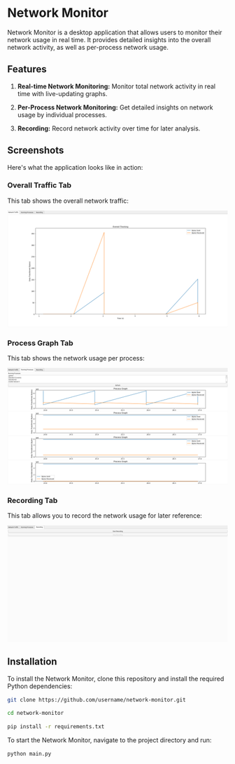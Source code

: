 # Network Monitor

Network Monitor is a desktop application that allows users to monitor their network usage in real time. It provides detailed insights into the overall network activity, as well as per-process network usage.

## Features

1. **Real-time Network Monitoring:** Monitor total network activity in real time with live-updating graphs.

2. **Per-Process Network Monitoring:** Get detailed insights on network usage by individual processes.

3. **Recording:** Record network activity over time for later analysis.

## Screenshots

Here's what the application looks like in action:

### Overall Traffic Tab

This tab shows the overall network traffic:

![Overall Traffic](./images/overalltraffic.png)

### Process Graph Tab

This tab shows the network usage per process:

![Process Graph](./images/processgraph.png)

### Recording Tab

This tab allows you to record the network usage for later reference:

![Recording](./images/recording.png)

## Installation

To install the Network Monitor, clone this repository and install the required Python dependencies:

```bash
git clone https://github.com/username/network-monitor.git
```
```bash
cd network-monitor
```
```bash
pip install -r requirements.txt
```
To start the Network Monitor, navigate to the project directory and run:

```bash
python main.py
```
